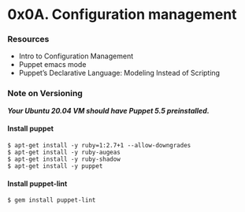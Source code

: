# 0x0A. Configuration management

### Resources

- Intro to Configuration Management
- Puppet emacs mode
- Puppet’s Declarative Language: Modeling Instead of Scripting

### Note on Versioning

**_Your Ubuntu 20.04 VM should have Puppet 5.5 preinstalled._**

#### Install puppet

```
$ apt-get install -y ruby=1:2.7+1 --allow-downgrades
$ apt-get install -y ruby-augeas
$ apt-get install -y ruby-shadow
$ apt-get install -y puppet

```

#### Install puppet-lint

```
$ gem install puppet-lint

```
